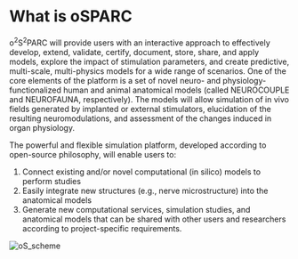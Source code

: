 # What is oSPARC

o<sup>2</sup>S<sup>2</sup>PARC will provide users with an interactive approach to effectively develop, extend, validate, certify, document, store, share, and apply models, explore the impact of stimulation parameters, and create predictive, multi-scale, multi-physics models for a wide range of scenarios. 
One of the core elements of the platform is a set of novel neuro- and physiology-functionalized human and animal anatomical models (called NEUROCOUPLE and NEUROFAUNA, respectively). The models will allow simulation of in vivo fields generated by implanted or external stimulators, elucidation of the resulting neuromodulations, and assessment of the changes induced in organ physiology.

The powerful and flexible simulation platform, developed according to open-source philosophy, will enable users to:

1. Connect existing and/or novel computational (in silico) models to perform studies
2. Easily integrate new structures (e.g., nerve microstructure) into the anatomical models
3. Generate new computational services, simulation studies, and anatomical models that can be shared with other users and researchers according to project-specific requirements.

![oS_scheme](https://user-images.githubusercontent.com/32800795/60989473-69d33b80-a346-11e9-91ee-25fd52b8315a.jpg)
